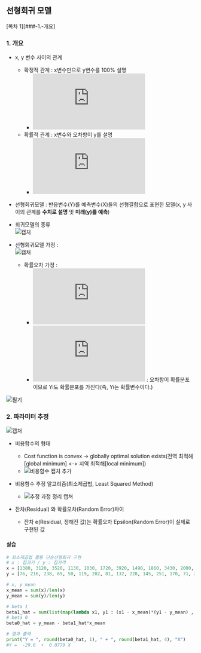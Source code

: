 ## 선형회귀 모델
[목차 1][###-1.-개요]

### 1. 개요
- x, y 변수 사이의 관계
    - 확정적 관계 : x변수만으로 y변수를 100% 설명
        - ![수식](https://latex.codecogs.com/gif.latex?Y%20%3D%20f%28x%29)
    - 확률적 관계 : x변수와 오차항이 y를 설명
        - ![수식](https://latex.codecogs.com/gif.latex?Y%20%3D%20f%28x%29%20&plus;%20%5Cvarepsilon)

- 선형회귀모델 : 반응변수(Y)를 예측변수(X)들의 선형결합으로 표현한 모델(x, y 사이의 관계를 **수치로 설명** 및 **미래(y)를 예측**)
- 회귀모델의 종류   
![캡처](https://user-images.githubusercontent.com/43491168/109406634-089a2900-79be-11eb-992e-686440967551.PNG)

- 선형회귀모델 가정 :    
![캡처](https://user-images.githubusercontent.com/43491168/109406817-6aa75e00-79bf-11eb-8e82-7f8109e3e49d.PNG)
    - 확률오차 가정 : 
        - ![수식](https://latex.codecogs.com/gif.latex?%5Cvarepsilon_%7Bi%7D%20%5Csim%20N%28o%2C%20%5Csigma%20%5E%7B2%7D%29%2C%20i%20%3D%201%2C2%2C...%2Cn) 
        - ![수식](https://latex.codecogs.com/gif.latex?Y_%7Bi%7D%20%3D%20%5Cbeta%20_%7B0%7D%20&plus;%20%5Cbeta%20_%7B1%7Dx_%7Bi%7D%20&plus;%20%5Cvarepsilon) : 오차항이 확률분포 이므로 Yi도 확률분포를 가진다(즉, Yi는 확률변수이다.)
<!--이하 필기 대체-->
![필기](https://user-images.githubusercontent.com/43491168/109407365-8dd40c80-79c3-11eb-8037-538d75883c88.png)

### 2. 파라미터 추정
![캡처](https://user-images.githubusercontent.com/43491168/109409119-3d64ab00-79d3-11eb-83b8-f35fec2292ae.PNG)

- 비용함수의 형태
    - Cost function is convex -> globally optimal solution exists(전역 최적해[global minimum] <-> 지역 최적해[local minimum])
    - ![비용함수 캡처 추가](https://user-images.githubusercontent.com/43491168/109411393-2038d800-79e5-11eb-97e6-26cfec47039a.PNG)

- 비용함수 추정 알고리즘(최소제곱법, Least Squared Method)
    - ![추정 과정 정리 캡쳐](https://user-images.githubusercontent.com/43491168/109411182-90465e80-79e3-11eb-8b89-a258f273cde8.PNG)

- 잔차(Residual) 와 확률오차(Random Error)차이
    - 잔차 e(Residual, 정해진 값)는 확률오차 Epsilon(Random Error)이 실제로 구현된 값

#### 실습

```python
# 최소제곱법 활용 단순선형회귀 구현
# x : 집크기 / y : 집가격
x = [1380, 3120, 3520, 1130, 1030, 1720, 3920, 1490, 1860, 3430, 2000, 3660, 2500, 1220, 1390]
y = [76, 216, 238, 69, 50, 119, 282, 81, 132, 228, 145, 251, 170, 71, 29]

# x, y mean
x_mean = sum(x)/len(x)
y_mean = sum(y)/len(y)

# beta 1
beta1_hat = sum(list(map(lambda x1, y1 : (x1 - x_mean)*(y1 - y_mean) , x, y))) / sum(list(map(lambda x1 : (x1 - x_mean)**2 , x)))
# beta 0
beta0_hat = y_mean - beta1_hat*x_mean

# 결과 출력
print("Y = ", round(beta0_hat, 1), " + ", round(beta1_hat, 4), "X")
#Y =  -29.6  +  0.0779 X
```
